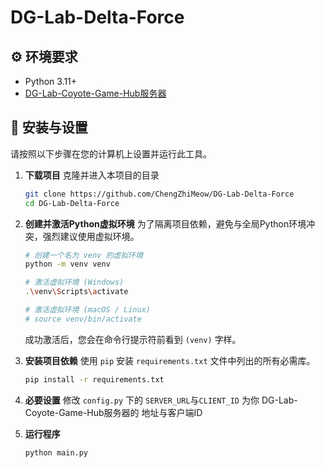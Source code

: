 # DG-Lab-Delta-Force

## ⚙️ 环境要求

- Python 3.11+
- [DG-Lab-Coyote-Game-Hub服务器](https://github.com/hyperzlib/DG-Lab-Coyote-Game-Hub)

## 🚀 安装与设置

请按照以下步骤在您的计算机上设置并运行此工具。

1.  **下载项目**
    克隆并进入本项目的目录
    ```bash
    git clone https://github.com/ChengZhiMeow/DG-Lab-Delta-Force
    cd DG-Lab-Delta-Force
    ```

2.  **创建并激活Python虚拟环境**
    为了隔离项目依赖，避免与全局Python环境冲突，强烈建议使用虚拟环境。

    ```bash
    # 创建一个名为 venv 的虚拟环境
    python -m venv venv
    
    # 激活虚拟环境 (Windows)
    .\venv\Scripts\activate
    
    # 激活虚拟环境 (macOS / Linux)
    # source venv/bin/activate
    ```
    成功激活后，您会在命令行提示符前看到 `(venv)` 字样。

3.  **安装项目依赖**
    使用 `pip` 安装 `requirements.txt` 文件中列出的所有必需库。
    ```bash
    pip install -r requirements.txt
    ```

4. **必要设置**
    修改 `config.py` 下的 `SERVER_URL`与`CLIENT_ID` 为你 DG-Lab-Coyote-Game-Hub服务器的 地址与客户端ID

5. **运行程序**
    ```bash
    python main.py
    ```
